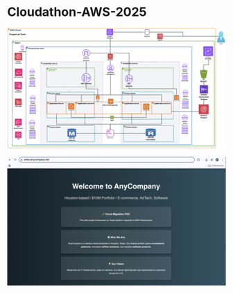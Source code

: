 # Cloudathon-AWS-2025

<img src="CougarLab%20Team%20Architecture.png" alt="CougarLab Team Architecture"/>


![Website Screenshot](Website.png)




